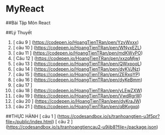# MyReact
##Bài Tập Môn React

##Lý Thuyết
1. [ câu 9 ] (https://codepen.io/HoangTienTRan/pen/YzvWxxx)
2. [ câu 10 ] (https://codepen.io/HoangTienTRan/pen/WNyxEZL)
3. [ câu 11 ] (https://codepen.io/HoangTienTRan/pen/mdKWvPO)
4. [ Câu 12 ] (https://codepen.io/HoangTienTRan/pen/xxzqMjw)
5. [ câu 13 ] (https://codepen.io/HoangTienTRan/pen/QWxpoqL)
6. [ câu 14 ] (https://codepen.io/HoangTienTRan/pen/dyKVJNz)
7. [ câu 15 ] (https://codepen.io/HoangTienTRan/pen/ZERxqYP)
8. [ câu 16 ] (https://codepen.io/HoangTienTRan/pen/dyKeBmm)
9. [ câu 17 ] 
10. [ câu 18 ] (https://codepen.io/HoangTienTRan/pen/yLEwZXW)
11. [ câu 19 ] (https://codepen.io/HoangTienTRan/pen/VwdRgrW)
12. [ câu 20 ] (https://codepen.io/HoangTienTRan/pen/dyKraJW)
13. [ câu 21 ] (https://codepen.io/HoangTienTRan/pen/qBKvgxq)
 
 ##THỰC HÀNH 
 [ câu 1 ] (https://codesandbox.io/s/tranhoangtien-u3f5pr?file=/public/index.html)
 [ câu 2 ]  (https://codesandbox.io/s/tranhoangtiencau2-u9iib8?file=/package.json)
